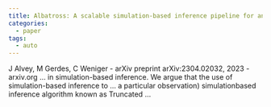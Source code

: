 ```yaml
---
title: Albatross: A scalable simulation-based inference pipeline for analysing stellar streams in the Milky Way
categories:
  - paper
tags:
  - auto
---
```

J Alvey, M Gerdes, C Weniger - arXiv preprint arXiv:2304.02032, 2023 - arxiv.org
… in simulation-based inference. We argue that the use of simulation-based inference to … a particular observation) simulationbased inference algorithm known as Truncated …
